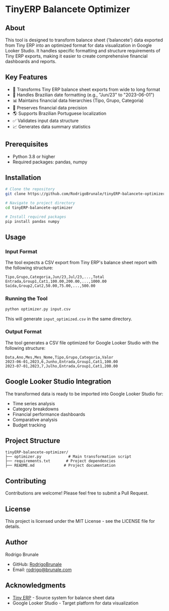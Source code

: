 # TinyERP Balancete Optimizer

## About
This tool is designed to transform balance sheet ('balancete') data exported from Tiny ERP into an optimized format for data visualization in Google Looker Studio. It handles specific formatting and structure requirements of Tiny ERP exports, making it easier to create comprehensive financial dashboards and reports.

## Key Features
- 🔄 Transforms Tiny ERP balance sheet exports from wide to long format
- 📅 Handles Brazilian date formatting (e.g., "Jun/23" to "2023-06-01")
- 📊 Maintains financial data hierarchies (Tipo, Grupo, Categoria)
- 🔢 Preserves financial data precision
- 🌎 Supports Brazilian Portuguese localization
- ✅ Validates input data structure
- 📈 Generates data summary statistics

## Prerequisites
- Python 3.8 or higher
- Required packages: pandas, numpy

## Installation

```bash
# Clone the repository
git clone https://github.com/RodrigoBrunale/tinyERP-balancete-optimizer.git

# Navigate to project directory
cd tinyERP-balancete-optimizer

# Install required packages
pip install pandas numpy
```

## Usage

### Input Format
The tool expects a CSV export from Tiny ERP's balance sheet report with the following structure:
```csv
Tipo,Grupo,Categoria,Jun/23,Jul/23,...,Total
Entrada,Group1,Cat1,100.00,200.00,...,1000.00
Saída,Group2,Cat2,50.00,75.00,...,500.00
```

### Running the Tool
```bash
python optimizer.py input.csv
```
This will generate `input_optimized.csv` in the same directory.

### Output Format
The tool generates a CSV file optimized for Google Looker Studio with the following structure:
```csv
Data,Ano,Mes,Mes_Nome,Tipo,Grupo,Categoria,Valor
2023-06-01,2023,6,Junho,Entrada,Group1,Cat1,100.00
2023-07-01,2023,7,Julho,Entrada,Group1,Cat1,200.00
```

## Google Looker Studio Integration
The transformed data is ready to be imported into Google Looker Studio for:
- Time series analysis
- Category breakdowns
- Financial performance dashboards
- Comparative analysis
- Budget tracking

## Project Structure
```
tinyERP-balancete-optimizer/
├── optimizer.py            # Main transformation script
├── requirements.txt       # Project dependencies
├── README.md             # Project documentation
```

## Contributing
Contributions are welcome! Please feel free to submit a Pull Request.

## License
This project is licensed under the MIT License - see the LICENSE file for details.

## Author
Rodrigo Brunale
- GitHub: [RodrigoBrunale](https://github.com/RodrigoBrunale)
- Email: rodrigo@brunale.com

## Acknowledgments
- [Tiny ERP](https://tiny.com.br/) - Source system for balance sheet data
- Google Looker Studio - Target platform for data visualization
